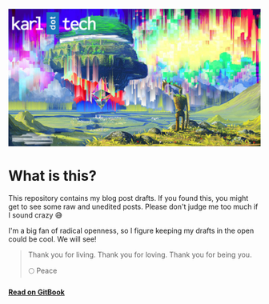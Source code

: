 ![Fun image](/images/ethereum-rainbow.jpg)

# What is this?
This repository contains my blog post drafts. If you found this, you
might get to see some raw and unedited posts. Please don't judge me too much 
if I sound crazy 😅

I'm a big fan of radical openness, so I figure keeping my drafts in the
open could be cool. We will see!

> Thank you for living. Thank you for loving. Thank you for being you.
> 
> 🌕 Peace 

#### [Read on GitBook](https://karlfloersch.gitbooks.io/posts/content/)
